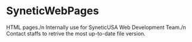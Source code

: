 # SyneticWebPages
HTML pages./n 
Internally use for SyneticUSA Web Development Team./n 
Contact staffs to retrive the most up-to-date file version.
